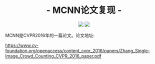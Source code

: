 <h1 align="center">- MCNN论文复现 -</h1>

<p align="center">
<img src="https://img.shields.io/badge/version-2020.07.27-green.svg?longCache=true&style=for-the-badge">
<img src="https://img.shields.io/badge/license-GPL%20(%3E%3D%202)-blue.svg?longCache=true&style=for-the-badge">
</p>


MCNN是CVPR2016年的一篇论文。论文地址:



<font color='gray'>https://www.cv-foundation.org/openaccess/content_cvpr_2016/papers/Zhang_Single-Image_Crowd_Counting_CVPR_2016_paper.pdf



